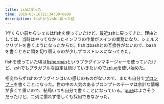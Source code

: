 ```yaml
---
title: zshに戻った
time: 2018-05-16T21:34:00+0900
description: fishからzshに戻った話
---
```

1年くらい前からシェルはfishを使っていたけど、最近zshに戻ってきた。理由としては、当時はやってなかったインフラの作業がメインの業務になり、シェルスクリプトを書くようになったからだ。fishはbashとの互換性がないので、bashを書くときに頭を切り替えるのが少しずつストレスになってきた。

fishを使っていた頃は[fisherman](https://github.com/fisherman/fisherman)というプラグインマネージャーを使っていたけど、zshでもプラガブルな設定は続けていきたいので[zplug](https://github.com/zplug/zplug)を使い始めた。

相変わらずzshのプラグインはいい感じのものがないので、またも自分で[プロンプト](https://github.com/naoty/prompt)を書くことになった。世の中の人気のあるプロンプトのテーマは余計な情報が多くて重いので、結局いつも自分で書くことになっている。[pure](https://github.com/sindresorhus/pure)はよさそうだったけど、二列に慣れず惜しくも採用できなかった。
